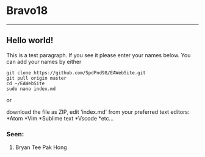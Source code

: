 # Bravo18
----

## Hello world!

This is a test paragraph. If you see it please enter your names below.
You can add your names by either 
```
git clone https://github.com/SpdPnd98/EAWebSite.git
git pull origin master
cd ~/EAWebSite
sudo nano index.md
```
or

download the file as ZIP, edit 'index.md' from your preferred text editors:
*Atom
*Vim
*Sublime text
*Vscode
*etc...

### Seen:

1. Bryan Tee Pak Hong 

